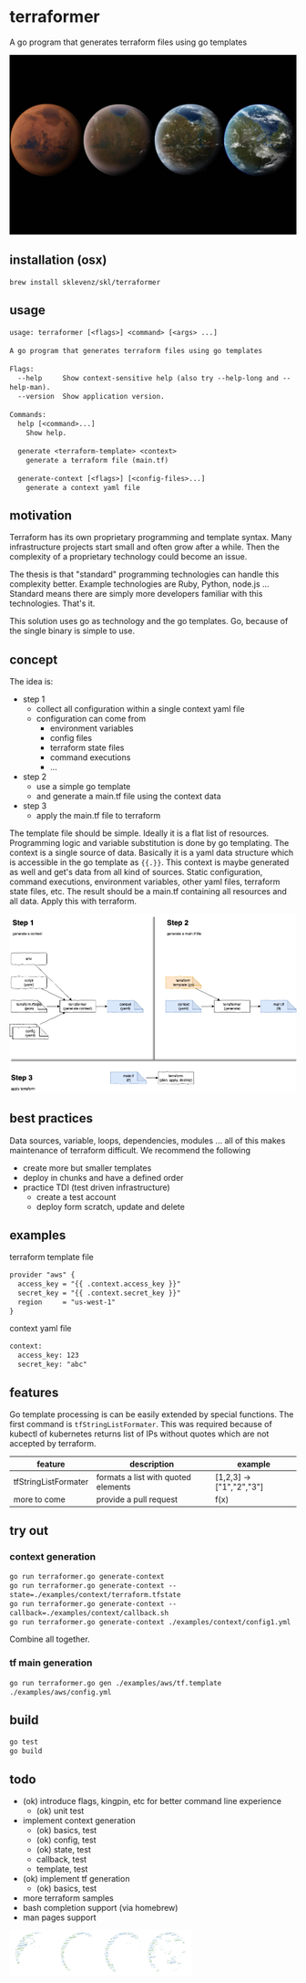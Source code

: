 # terraformer
A go program that generates terraform files using go templates

![terraformer](doc/terraformer-planet.jpg)

## installation (osx)

```
brew install sklevenz/skl/terraformer 
```

## usage

```
usage: terraformer [<flags>] <command> [<args> ...]

A go program that generates terraform files using go templates

Flags:
  --help     Show context-sensitive help (also try --help-long and --help-man).
  --version  Show application version.

Commands:
  help [<command>...]
    Show help.

  generate <terraform-template> <context>
    generate a terraform file (main.tf)

  generate-context [<flags>] [<config-files>...]
    generate a context yaml file
```


## motivation

Terraform has its own proprietary programming and template syntax. Many infrastructure projects start small and often grow after a while. Then the complexity of a proprietary technology could become an issue. 

The thesis is that "standard" programming technologies can handle this complexity better. Example technologies are Ruby, Python, node.js ... Standard means there are simply more developers familiar with this technologies. That's it.

This solution uses go as technology and the go templates. Go, because of the single binary is simple to use. 

## concept





The idea is:

- step 1
  - collect all configuration within a single context yaml file
  - configuration can come from
    - environment variables
    - config files
    - terraform state files
    - command executions
    - ...  
- step 2
  - use a simple go template
  - and generate a main.tf file using the context data
- step 3
  - apply the main.tf file to terraform 

The template file should be simple. Ideally it is a flat list of resources. Programming logic and variable substitution is done by go templating.
The context is a single source of data. Basically it is a yaml data structure which is accessible in the go template as `{{.}}`. This context is maybe generated as well and get's data from all kind of sources. Static configuration, command executions, environment variables, other yaml files, terraform state files, etc. The result should be a main.tf containing all resources and all data. Apply this with terraform.

![terraformer](doc/terraformer.png)

## best practices

Data sources, variable, loops, dependencies, modules ... all of this makes maintenance of terraform difficult. We recommend the following

- create more but smaller templates 
- deploy in chunks and have a defined order
- practice TDI (test driven infrastructure)
  - create a test account
  - deploy form scratch, update and delete

## examples

terraform template file

```
provider "aws" {
  access_key = "{{ .context.access_key }}"
  secret_key = "{{ .context.secret_key }}"
  region     = "us-west-1"
}
```

context yaml file

```
context:
  access_key: 123
  secret_key: "abc"
```

## features

Go template processing is can be easily extended by special functions. The first command is `tfStringListFormater`. This was required because of kubectl of kubernetes returns list of IPs without quotes which are not accepted by terraform.

| feature | description | example |
|---------|-------------|---------|
| tfStringListFormater | formats a list with quoted elements | [1,2,3] -> ["1","2","3"] |
| more to come | provide a pull request | f(x)  |

## try out 

### context generation

```
go run terraformer.go generate-context
go run terraformer.go generate-context --state=./examples/context/terraform.tfstate
go run terraformer.go generate-context --callback=./examples/context/callback.sh
go run terraformer.go generate-context ./examples/context/config1.yml
```

Combine all together.

### tf main generation

```
go run terraformer.go gen ./examples/aws/tf.template ./examples/aws/config.yml
```

## build

```
go test
go build
```

## todo

- (ok) introduce flags, kingpin, etc for better command line experience
  - (ok) unit test
- implement context generation
  - (ok) basics, test
  - (ok) config, test
  - (ok) state, test
  - callback, test 
  - template, test
- (ok) implement tf generation
  - (ok) basics, test
- more terraform samples
- bash completion support (via homebrew)
- man pages support

![terraformer](doc/terraformer-logo-small.png)

